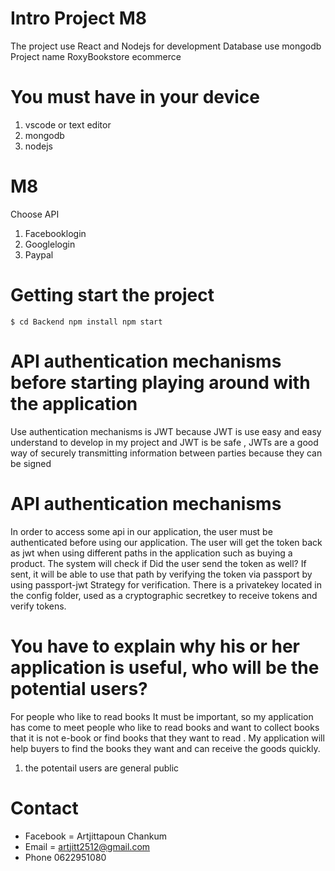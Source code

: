 # Intro Project M8
The project use React and Nodejs for development Database use mongodb Project name RoxyBookstore ecommerce
# You must have in your device
1. vscode or text editor
2. mongodb 
3. nodejs
# M8
Choose API 
1. Facebooklogin	
2. Googlelogin
3. Paypal
# Getting start the project
```
$ cd Backend npm install npm start
```
# API authentication mechanisms before starting playing around with the application
Use authentication mechanisms is JWT because JWT is use easy and easy understand to develop in my project and JWT is be safe , JWTs are a good way of securely transmitting information between parties because they can be signed 
# API authentication mechanisms
In order to access some api in our application, the user must be authenticated before using our application. The user will get the token back as jwt when using different paths in the application such as buying a product. The system will check if Did the user send the token as well? If sent, it will be able to use that path by verifying the token via passport by using passport-jwt Strategy for verification.
There is a privatekey located in the config folder, used as a cryptographic secretkey to receive tokens and verify tokens.
# You have to explain why his or her application is useful, who will be the potential users?
For people who like to read books It must be important, so my application has come to meet people who like to read books and want to collect books that it is not e-book or find books that they want to read . My application will help buyers to find the books they want and can receive the goods quickly.
1. the potentail users are general public 
# Contact
* Facebook  =  Artjittapoun Chankum
* Email = artjitt2512@gmail.com
* Phone 0622951080

